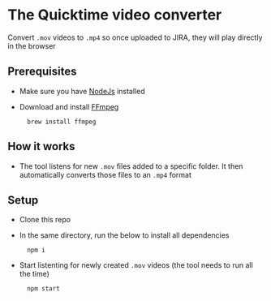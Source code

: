 # The Quicktime video converter

Convert `.mov` videos to `.mp4` so once uploaded to JIRA, they will play directly in the browser

## Prerequisites
- Make sure you have [NodeJs](https://nodejs.org/en/) installed
- Download and install [FFmpeg](https://ffmpeg.org/) 

        brew install ffmpeg

## How it works
- The tool listens for new `.mov` files added to a specific folder. It then automatically converts those files to an `.mp4` format


## Setup 
- Clone this repo
- In the same directory, run the below to install all dependencies

        npm i

- Start listenting for newly created `.mov` videos (the tool needs to run all the time)

        npm start
